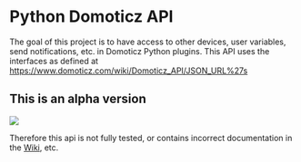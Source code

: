 # Python Domoticz API

The goal of this project is to have access to other devices, user variables, send notifications, etc. in Domoticz Python plugins.
This API uses the interfaces as defined at https://www.domoticz.com/wiki/Domoticz_API/JSON_URL%27s

## This is an alpha version
<img src="https://img.shields.io/badge/Status-Alfa-orange.svg" />

Therefore this api is not fully tested, or contains incorrect documentation in the [Wiki](https://github.com/Xorfor/Domoticz-API/wiki), etc.
